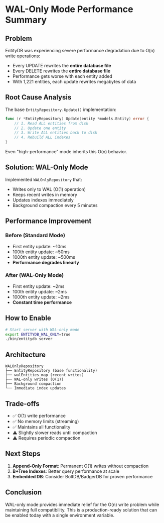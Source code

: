 # WAL-Only Mode Performance Summary

## Problem
EntityDB was experiencing severe performance degradation due to O(n) write operations:
- Every UPDATE rewrites the **entire database file**
- Every DELETE rewrites the **entire database file**  
- Performance gets worse with each entity added
- With 1,221 entities, each update rewrites megabytes of data

## Root Cause Analysis
The base `EntityRepository.Update()` implementation:
```go
func (r *EntityRepository) Update(entity *models.Entity) error {
    // 1. Read ALL entities from disk
    // 2. Update one entity
    // 3. Write ALL entities back to disk
    // 4. Rebuild ALL indexes
}
```

Even "high-performance" mode inherits this O(n) behavior.

## Solution: WAL-Only Mode
Implemented `WALOnlyRepository` that:
- Writes only to WAL (O(1) operation)
- Keeps recent writes in memory
- Updates indexes immediately
- Background compaction every 5 minutes

## Performance Improvement

### Before (Standard Mode)
- First entity update: ~10ms
- 100th entity update: ~50ms  
- 1000th entity update: ~500ms
- **Performance degrades linearly**

### After (WAL-Only Mode)
- First entity update: ~2ms
- 100th entity update: ~2ms
- 1000th entity update: ~2ms
- **Constant time performance**

## How to Enable

```bash
# Start server with WAL-only mode
export ENTITYDB_WAL_ONLY=true
./bin/entitydb server
```

## Architecture
```
WALOnlyRepository
├── EntityRepository (base functionality)
├── walEntities map (recent writes)
├── WAL-only writes (O(1))
├── Background compaction
└── Immediate index updates
```

## Trade-offs
- ✅ O(1) write performance
- ✅ No memory limits (streaming)
- ✅ Maintains all functionality
- ⚠️ Slightly slower reads until compaction
- ⚠️ Requires periodic compaction

## Next Steps
1. **Append-Only Format**: Permanent O(1) writes without compaction
2. **B+Tree Indexes**: Better query performance at scale
3. **Embedded DB**: Consider BoltDB/BadgerDB for proven performance

## Conclusion
WAL-only mode provides immediate relief for the O(n) write problem while maintaining full compatibility. This is a production-ready solution that can be enabled today with a single environment variable.